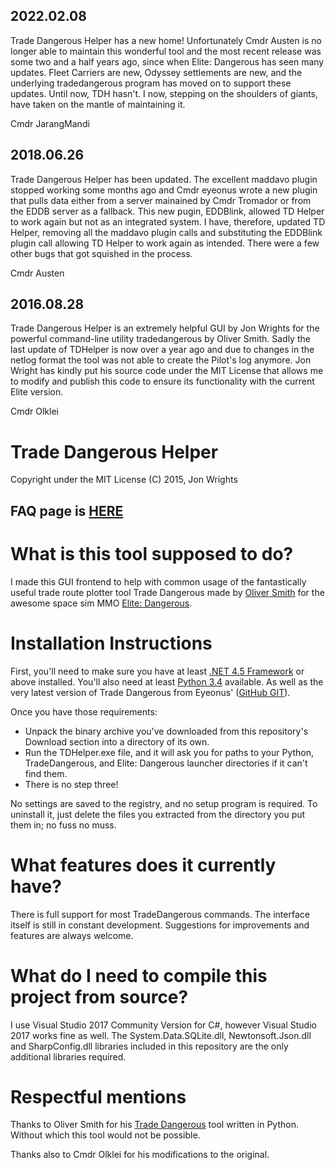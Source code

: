## 2022.02.08

Trade Dangerous Helper has a new home! Unfortunately Cmdr Austen is no longer able to maintain this wonderful tool and the most recent release was some two and a half years ago, since when Elite: Dangerous has seen many updates.
Fleet Carriers are new, Odyssey settlements are new, and the underlying tradedangerous program has moved on to support these updates. Until now, TDH hasn't.
I now, stepping on the shoulders of giants, have taken on the mantle of maintaining it. 

Cmdr JarangMandi

## 2018.06.26

Trade Dangerous Helper has been updated. The excellent maddavo plugin stopped working some months ago and Cmdr eyeonus wrote a new plugin that pulls data either from a server mainained by Cmdr Tromador or from the EDDB server as a fallback. This new pugin, EDDBlink, allowed TD Helper to work again but not as an integrated system. I have, therefore, updated TD Helper, removing all the maddavo plugin calls and substituting the EDDBlink plugin call allowing TD Helper to work again as intended. There were a few other bugs that got squished in the process.

Cmdr Austen

## 2016.08.28
Trade Dangerous Helper is an extremely helpful GUI by Jon Wrights for the powerful command-line utility tradedangerous by Oliver Smith. Sadly the last update of TDHelper is now over a year ago and due to changes in the netlog format the tool was not able to create the Pilot's log anymore. Jon Wright has kindly put his source code under the MIT License that allows me to modify and publish this code to ensure its functionality with the current Elite version.

Cmdr Olklei

Trade Dangerous Helper
======================
Copyright under the MIT License (C) 2015, Jon Wrights

## FAQ page is [HERE](https://github.com/JarangMandi/TDHelper/wiki/Frequently-Asked-Questions) ##

What is this tool supposed to do?
=================================
I made this GUI frontend to help with common usage of the fantastically useful trade route plotter tool Trade Dangerous made by
[Oliver Smith](https://bitbucket.org/kfsone/tradedangerous) for the awesome space sim MMO [Elite: Dangerous](http://elitedangerous.com/).


Installation Instructions
=========================
First, you'll need to make sure you have at least [.NET 4.5 Framework](http://go.microsoft.com/fwlink/?LinkId=397674) or above installed.
You'll also need at least [Python 3.4](https://www.python.org/downloads/) available. As well as the very latest version of Trade Dangerous
from Eyeonus' ([GitHub GIT](https://github.com/eyeonus/Trade-Dangerous)).

Once you have those requirements:

* Unpack the binary archive you've downloaded from this repository's Download section into a directory of its own.
* Run the TDHelper.exe file, and it will ask you for paths to your Python, TradeDangerous, and Elite: Dangerous launcher directories
if it can't find them.
* There is no step three!

No settings are saved to the registry, and no setup program is required. To uninstall it, just delete the files you extracted from the
directory you put them in; no fuss no muss.


What features does it currently have?
=====================================
There is full support for most TradeDangerous commands. The interface itself is still in constant development. Suggestions for
improvements and features are always welcome.


What do I need to compile this project from source?
===================================================
I use Visual Studio 2017 Community Version for C#, however Visual Studio 2017 works fine as well. The System.Data.SQLite.dll, Newtonsoft.Json.dll and SharpConfig.dll libraries included in this repository are the only additional libraries required.

Respectful mentions
===================
Thanks to Oliver Smith for his [Trade Dangerous](https://bitbucket.org/kfsone/tradedangerous) tool written in Python. Without which
this tool would not be possible.

Thanks also to Cmdr Olklei for his modifications to the original.
